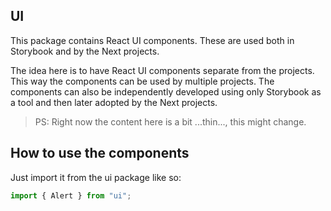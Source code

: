 ## UI

This package contains React UI components. These are used both in Storybook and by the Next projects.

The idea here is to have React UI components separate from the projects. This way the components can be used by multiple projects. The components can also be independently developed using only Storybook as a tool and then later adopted by the Next projects.

> PS: Right now the content here is a bit ...thin..., this might change.

## How to use the components

Just import it from the ui package like so:

```typescript
import { Alert } from "ui";
```
